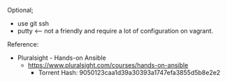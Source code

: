 

Optional;
- use git ssh
- putty         <-- not a friendly and require a lot of configuration on vagrant. 




Reference:
  - Pluralsight - Hands-on Ansible
    - https://www.pluralsight.com/courses/hands-on-ansible
      - Torrent Hash: 9050123caa1d39a30393a1747efa3855d5b8e2e2
